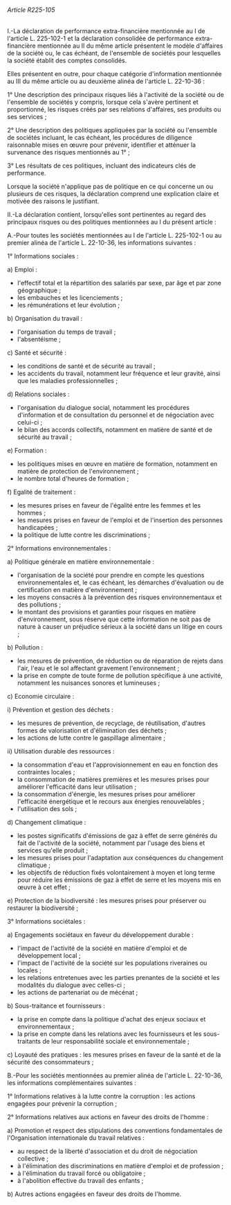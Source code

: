 ###### Article R225-105

I.-La déclaration de performance extra-financière mentionnée au I de l'article L. 225-102-1 et la déclaration consolidée de performance extra-financière mentionnée au II du même article présentent le modèle d'affaires de la société ou, le cas échéant, de l'ensemble de sociétés pour lesquelles la société établit des comptes consolidés.

Elles présentent en outre, pour chaque catégorie d'information mentionnée au III du même article ou au deuxième alinéa de l'article L. 22-10-36 :

1° Une description des principaux risques liés à l'activité de la société ou de l'ensemble de sociétés y compris, lorsque cela s'avère pertinent et proportionné, les risques créés par ses relations d'affaires, ses produits ou ses services ;

2° Une description des politiques appliquées par la société ou l'ensemble de sociétés incluant, le cas échéant, les procédures de diligence raisonnable mises en œuvre pour prévenir, identifier et atténuer la survenance des risques mentionnés au 1° ;

3° Les résultats de ces politiques, incluant des indicateurs clés de performance.

Lorsque la société n'applique pas de politique en ce qui concerne un ou plusieurs de ces risques, la déclaration comprend une explication claire et motivée des raisons le justifiant.

II.-La déclaration contient, lorsqu'elles sont pertinentes au regard des principaux risques ou des politiques mentionnées au I du présent article :

A.-Pour toutes les sociétés mentionnées au I de l'article L. 225-102-1 ou au premier alinéa de l'article L. 22-10-36, les informations suivantes :

1° Informations sociales :

a) Emploi :

- l'effectif total et la répartition des salariés par sexe, par âge et par zone géographique ;
- les embauches et les licenciements ;
- les rémunérations et leur évolution ;

b) Organisation du travail :

- l'organisation du temps de travail ;
- l'absentéisme ;

c) Santé et sécurité :

- les conditions de santé et de sécurité au travail ;
- les accidents du travail, notamment leur fréquence et leur gravité, ainsi que les maladies professionnelles ;

d) Relations sociales :

- l'organisation du dialogue social, notamment les procédures d'information et de consultation du personnel et de négociation avec celui-ci ;
- le bilan des accords collectifs, notamment en matière de santé et de sécurité au travail ;

e) Formation :

- les politiques mises en œuvre en matière de formation, notamment en matière de protection de l'environnement ;
- le nombre total d'heures de formation ;

f) Egalité de traitement :

- les mesures prises en faveur de l'égalité entre les femmes et les hommes ;
- les mesures prises en faveur de l'emploi et de l'insertion des personnes handicapées ;
- la politique de lutte contre les discriminations ;

2° Informations environnementales :

a) Politique générale en matière environnementale :

- l'organisation de la société pour prendre en compte les questions environnementales et, le cas échéant, les démarches d'évaluation ou de certification en matière d'environnement ;
- les moyens consacrés à la prévention des risques environnementaux et des pollutions ;
- le montant des provisions et garanties pour risques en matière d'environnement, sous réserve que cette information ne soit pas de nature à causer un préjudice sérieux à la société dans un litige en cours ;

b) Pollution :

- les mesures de prévention, de réduction ou de réparation de rejets dans l'air, l'eau et le sol affectant gravement l'environnement ;
- la prise en compte de toute forme de pollution spécifique à une activité, notamment les nuisances sonores et lumineuses ;

c) Economie circulaire :

i) Prévention et gestion des déchets :

- les mesures de prévention, de recyclage, de réutilisation, d'autres formes de valorisation et d'élimination des déchets ;
- les actions de lutte contre le gaspillage alimentaire ;

ii) Utilisation durable des ressources :

- la consommation d'eau et l'approvisionnement en eau en fonction des contraintes locales ;
- la consommation de matières premières et les mesures prises pour améliorer l'efficacité dans leur utilisation ;
- la consommation d'énergie, les mesures prises pour améliorer l'efficacité énergétique et le recours aux énergies renouvelables ;
- l'utilisation des sols ;

d) Changement climatique :

- les postes significatifs d'émissions de gaz à effet de serre générés du fait de l'activité de la société, notamment par l'usage des biens et services qu'elle produit ;
- les mesures prises pour l'adaptation aux conséquences du changement climatique ;
- les objectifs de réduction fixés volontairement à moyen et long terme pour réduire les émissions de gaz à effet de serre et les moyens mis en œuvre à cet effet ;

e) Protection de la biodiversité : les mesures prises pour préserver ou restaurer la biodiversité ;

3° Informations sociétales :

a) Engagements sociétaux en faveur du développement durable :

- l'impact de l'activité de la société en matière d'emploi et de développement local ;
- l'impact de l'activité de la société sur les populations riveraines ou locales ;
- les relations entretenues avec les parties prenantes de la société et les modalités du dialogue avec celles-ci ;
- les actions de partenariat ou de mécénat ;

b) Sous-traitance et fournisseurs :

- la prise en compte dans la politique d'achat des enjeux sociaux et environnementaux ;
- la prise en compte dans les relations avec les fournisseurs et les sous-traitants de leur responsabilité sociale et environnementale ;

c) Loyauté des pratiques : les mesures prises en faveur de la santé et de la sécurité des consommateurs ;

B.-Pour les sociétés mentionnées au premier alinéa de l'article L. 22-10-36, les informations complémentaires suivantes :

1° Informations relatives à la lutte contre la corruption : les actions engagées pour prévenir la corruption ;

2° Informations relatives aux actions en faveur des droits de l'homme :

a) Promotion et respect des stipulations des conventions fondamentales de l'Organisation internationale du travail relatives :

- au respect de la liberté d'association et du droit de négociation collective ;
- à l'élimination des discriminations en matière d'emploi et de profession ;
- à l'élimination du travail forcé ou obligatoire ;
- à l'abolition effective du travail des enfants ;

b) Autres actions engagées en faveur des droits de l'homme.

